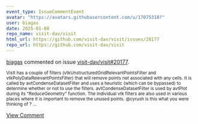 ```yaml
---
event_type: IssueCommentEvent
avatar: "https://avatars.githubusercontent.com/u/17075318?"
user: biagas
date: 2025-01-08
repo_name: visit-dav/visit
html_url: https://github.com/visit-dav/visit/issues/20177
repo_url: https://github.com/visit-dav/visit
---
```


<a href='https://github.com/biagas' target='_blank'>biagas</a> commented on issue <a href='https://github.com/visit-dav/visit/issues/20177' target='_blank'>visit-dav/visit#20177</a>.

<small>VisIt has a couple of filters (vtkUnstructuredGridRelevantPointsFilter and vtkPolyDataRelevantPointsFilter) that will remove points not associated with any cells. It is called by avtCondenseDatasetFilter and uses a heuristic (which can be bypassed) to determine whether or not to use the filters.  avtCondenseDatasetFilter is used by avtPlot during its "ReduceGeometry" function. The individual vtk filters are also used in various places where it is important to remove the unused points.  @cyrush is this what you were thinking of ?...</small>

<a href='https://github.com/visit-dav/visit/issues/20177' target='_blank'>View Comment</a>